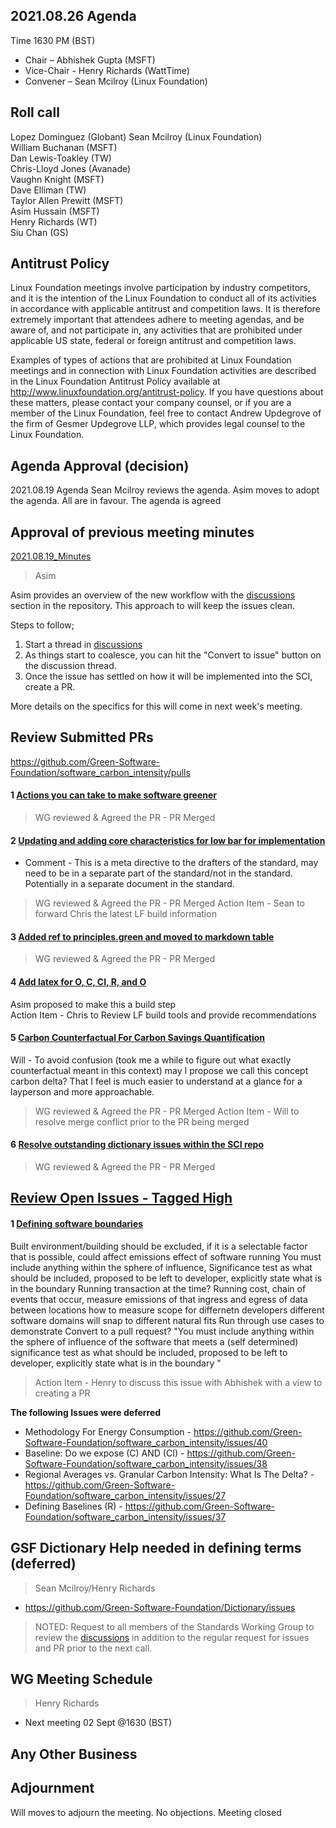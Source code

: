 ## 2021.08.26 Agenda
Time 1630 PM (BST)

- Chair – Abhishek Gupta (MSFT)
- Vice-Chair - Henry Richards (WattTime)
- Convener – Sean Mcilroy (Linux Foundation)
  
## Roll call
 Lopez Dominguez (Globant)
 Sean Mcilroy (Linux Foundation) <br>
 William Buchanan (MSFT) <br>
 Dan Lewis-Toakley (TW) <br>
 Chris-Lloyd Jones (Avanade) <br>
 Vaughn Knight (MSFT)<br>
 Dave Elliman (TW) <br>
 Taylor Allen Prewitt (MSFT) <br>
 Asim Hussain (MSFT)<br>
 Henry Richards (WT)<br>
 Siu Chan (GS)<br>
  
## Antitrust Policy
Linux Foundation meetings involve participation by industry competitors, and it is the intention of the Linux Foundation to conduct 
all of its activities in accordance with applicable antitrust and competition laws. 
It is therefore extremely important that attendees adhere to meeting agendas, and be aware of, and not participate in, any activities 
that are prohibited under applicable US state, federal or foreign antitrust and competition laws.

Examples of types of actions that are prohibited at Linux Foundation meetings and in connection with Linux Foundation activities are 
described in the Linux Foundation Antitrust Policy available at http://www.linuxfoundation.org/antitrust-policy. 
If you have questions about these matters, please contact your company counsel, or if you are a member of the Linux Foundation, 
feel free to contact Andrew Updegrove of the firm of Gesmer Updegrove LLP, which provides legal counsel to the Linux Foundation.
  
## Agenda Approval (decision) 
2021.08.19 Agenda
Sean Mcilroy reviews the agenda. Asim moves to adopt the agenda. All are in favour. The agenda is agreed
  
## Approval of previous meeting minutes
[2021.08.19_Minutes](https://github.com/Green-Software-Foundation/standards_wg/blob/main/Agenda_Minutes/2021.08.19_minutes.md)

> Asim 

Asim provides an overview of the new workflow with the [discussions](https://github.com/Green-Software-Foundation/software_carbon_intensity/discussions) section in the repository. 
This approach to will keep the issues clean.

Steps to follow;
1. Start a thread in [discussions](https://github.com/Green-Software-Foundation/software_carbon_intensity/discussions)
2. As things start to coalesce, you can hit the "Convert to issue" button on the discussion thread.
3. Once the issue has settled on how it will be implemented into the SCI, create a PR.

More details on the specifics for this will come in next week's meeting.

## Review Submitted PRs
https://github.com/Green-Software-Foundation/software_carbon_intensity/pulls

#### 1 [Actions you can take to make software greener](https://github.com/Green-Software-Foundation/software_carbon_intensity/pull/42)
> WG reviewed & Agreed the PR - PR Merged

#### 2 [Updating and adding core characteristics for low bar for implementation](https://github.com/Green-Software-Foundation/software_carbon_intensity/pull/43)
- Comment - This is a meta directive to the drafters of the standard, may need to be in a separate part of the standard/not in the standard. Potentially in a separate document in the standard.
> WG reviewed & Agreed the PR - PR Merged
>Action Item - Sean to forward Chris the latest LF build information

#### 3 [Added ref to principles.green and moved to markdown table](https://github.com/Green-Software-Foundation/software_carbon_intensity/pull/44)
> WG reviewed & Agreed the PR - PR Merged

#### 4 [Add latex for O, C, CI, R, and O](https://github.com/Green-Software-Foundation/software_carbon_intensity/pulls/39)
Asim proposed to make this a build step <br>
Action Item - Chris to Review LF build tools and provide recommendations

#### 5 [Carbon Counterfactual For Carbon Savings Quantification](https://github.com/Green-Software-Foundation/software_carbon_intensity/pull/46)
Will - To avoid confusion (took me a while to figure out what exactly counterfactual meant in this context) may I propose we call this concept carbon delta? That I feel is much easier to understand at a glance for a layperson and more approachable.
> WG reviewed & Agreed the PR - PR Merged
> Action Item - Will to resolve merge conflict prior to the PR being merged

#### 6 [Resolve outstanding dictionary issues within the SCI repo](https://github.com/Green-Software-Foundation/Dictionary/pull/2)
> WG reviewed & Agreed the PR - PR Merged


## [Review Open Issues - Tagged High](https://github.com/Green-Software-Foundation/software_carbon_intensity/issues?q=is%3Aissue+is%3Aopen+label%3Ahigh)

#### 1 [Defining software boundaries](https://github.com/Green-Software-Foundation/software_carbon_intensity/issues/56)
Built environment/building should be excluded, if it is a selectable factor that is possible, could affect emissions effect of software running
You must include anything within the sphere of influence, Significance test as what should be included, proposed to be left to developer, explicitly state what is in the boundary
Running transaction at the time? Running cost, chain of events that occur, measure emissions of that ingress and egress of data between locations how to measure scope for differnetn developers
different software domains will snap to different natural fits Run through use cases to demonstrate Convert to a pull request?
"You must include anything within the sphere of influence of the software that meets a (self determined) significance test as what should be included, proposed to be left to developer, explicitly state what is in the boundary "

> Action Item - Henry to discuss this issue with Abhishek with a view to creating a PR

**The following Issues were deferred** 
- Methodology For Energy Consumption - https://github.com/Green-Software-Foundation/software_carbon_intensity/issues/40
- Baseline: Do we expose (C) AND (CI) - https://github.com/Green-Software-Foundation/software_carbon_intensity/issues/38
- Regional Averages vs. Granular Carbon Intensity: What Is The Delta? - https://github.com/Green-Software-Foundation/software_carbon_intensity/issues/27
- Defining Baselines (R) - https://github.com/Green-Software-Foundation/software_carbon_intensity/issues/37

## GSF Dictionary Help needed in defining terms (deferred)
> Sean Mcilroy/Henry Richards
- https://github.com/Green-Software-Foundation/Dictionary/issues


> NOTED: Request to all members of the Standards Working Group to review the [discussions](https://github.com/Green-Software-Foundation/software_carbon_intensity/discussions) in addition to the regular request for issues and PR prior to the next call.

## WG Meeting Schedule
> Henry Richards
- Next meeting 02 Sept @1630 (BST) 

## Any Other Business

## Adjournment
Will moves to adjourn the meeting. No objections. Meeting closed
